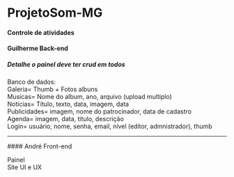 # ProjetoSom-MG
#### Controle de atividades

#### Guilherme Back-end
##### Detalhe o painel deve ter crud em todos

<p>
  Banco de dados:<br>
  Galeria= Thumb + Fotos albuns<br>
  Musicas= Nome do album, ano, arquivo (upload multiplo) <br>
  Notícias= Título, texto, data, imagem, data<br>
  Publicidades= imagem, nome do patrocinador, data de cadastro <br>
  Agenda= imagem, data, titulo, descrição <br>
  Login= usuário, nome, senha, email, nível (editor, admnistrador), thumb
</p>
<hr>
#### André Front-end
<p>
Painel<br>
Site UI e UX
</p>
  
  

